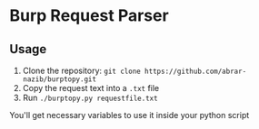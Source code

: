 # Burp Request Parser

## Usage

1. Clone the repository: ```git clone https://github.com/abrar-nazib/burptopy.git```
2. Copy the request text into a ```.txt``` file
3. Run ```./burptopy.py requestfile.txt```

You'll get necessary variables to use it inside your python script
